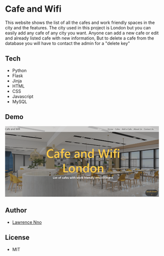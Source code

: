 # Cafe and Wifi
This website shows the list of all the cafes and work friendly spaces in the city and the features.
The city used in this project is London but you can easily add any cafe of any city you want.
Anyone can add a new cafe or edit and already listed cafe with new information, But to delete a cafe from the database you will have to contact the admin for a "delete key"

## Tech
- Python
- Flask
- Jinja
- HTML
- CSS
- Javascript
- MySQL

## Demo
[![Sample DEMO](https://github.com/Lawrence-Nno/cafe_and_wifi/blob/master/cafeandwifi.png?raw=true)](https://drive.google.com/file/d/1mD1h4RxsppNN3LCy_135viraH6pFrQU9/view?usp=sharing)

## Author
- [Lawrence Nno](www.lawrence-nno.online)

## License
- MIT